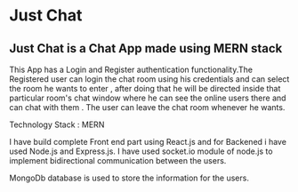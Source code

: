 # Just Chat

## Just Chat is a Chat App made using MERN stack 

This App has a Login and Register authentication functionality.The Registered user can login the chat room using his credentials and can select the room he wants to enter , after doing that he will be directed inside that particular room's chat window where he can see the online users there and can chat with them . The user can leave the chat room whenever he wants.

Technology Stack : MERN

I have build complete Front end part using React.js and for Backened i have used Node.js and Express.js. I have used socket.io module of node.js to implement bidirectional communication between the users.

MongoDb database is used to store the information for the users.
